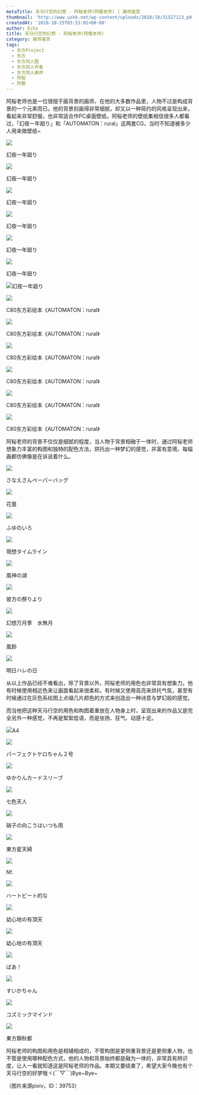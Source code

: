 ```yaml
---
metaTitle: 天马行空的幻想 - 阿桜老师(阿樱老师) | 画师鉴赏
thumbnail: 'http://www.uzkk.net/wp-content/uploads/2018/10/31527113_p0-825x510.jpg'
createdAt: '2018-10-25T03:53:01+00:00'
author: Echo
title: 天马行空的幻想 - 阿桜老师(阿樱老师)
category: 画师鉴赏
tags:
  - 东方Project
  - 东方
  - 东方同人图
  - 东方同人作者
  - 东方同人画师
  - 阿桜
  - 阿樱
---
```


阿桜老师也是一位很擅于画背景的画师，在他的大多数作品里，人物不过是构成背景的一个元素而已。他的背景刻画得非常细腻，却又以一种简约的风格呈现出来，看起来非常舒服，也非常适合作PC桌面壁纸。阿桜老师的壁纸集相信很多人都看过，「幻夜一年廻り」和「AUTOMATON：rural」这两套CG，当时不知道被多少人用来做壁纸~

![](http://www.uzkk.net/wp-content/uploads/2018/10/23442513_p0-1024x759.jpg)

幻夜一年廻り

![](http://www.uzkk.net/wp-content/uploads/2018/10/bfae17b6gw1f893vravovj215o0tiane-1024x725.jpg)

幻夜一年廻り

![](http://www.uzkk.net/wp-content/uploads/2018/10/Anime-Cherry-Blossom-Wallpaper-65-1024x725.jpg)

幻夜一年廻り

![](http://www.uzkk.net/wp-content/uploads/2018/10/bfae17b6gw1f893vt8lfdj215o0ti18n-1024x725.jpg)

幻夜一年廻り

![](http://www.uzkk.net/wp-content/uploads/2018/10/asakura_masatoki_ibuki_suika.png-1024x725.png)

幻夜一年廻り

![](http://www.uzkk.net/wp-content/uploads/2018/10/35905389-touhou-wallpaper-1024x576.jpg)

幻夜一年廻り

![](http://www.uzkk.net/wp-content/uploads/2018/10/8029ee76309494701718bf1b6efca1fe-700.jpg)幻夜一年廻り

![](http://www.uzkk.net/wp-content/uploads/2018/10/20613154_p0-725x1024.jpg)

C80东方彩绘本《AUTOMATON：rural》

![](http://www.uzkk.net/wp-content/uploads/2018/10/2011921114132.jpg)

C80东方彩绘本《AUTOMATON：rural》

![](http://www.uzkk.net/wp-content/uploads/2018/10/2011921114059.jpg)

C80东方彩绘本《AUTOMATON：rural》

![](http://www.uzkk.net/wp-content/uploads/2018/10/2011921114122.jpg)

C80东方彩绘本《AUTOMATON：rural》

![](http://www.uzkk.net/wp-content/uploads/2018/10/2011921114112.jpg)

C80东方彩绘本《AUTOMATON：rural》

![](http://www.uzkk.net/wp-content/uploads/2018/10/2011921114124.jpg)

C80东方彩绘本《AUTOMATON：rural》

阿桜老师的背景不仅仅是细腻的程度，当人物于背景相融于一体时，通过阿桜老师想象力丰富的构图和独特的配色方法，烘托出一种梦幻的感觉，并富有意境，每幅画都仿佛像是在诉说着什么。

![](http://www.uzkk.net/wp-content/uploads/2018/10/32419528_p0-1024x492.jpg)

さなえさんペーパーバッグ

![](http://www.uzkk.net/wp-content/uploads/2018/10/31527113_p0.jpg)

花曇

![](http://www.uzkk.net/wp-content/uploads/2018/10/15106095_p0-724x1024.jpg)

ふゆのいろ

![](http://www.uzkk.net/wp-content/uploads/2018/10/14771288_p0.jpg)

現想タイムライン

![](http://www.uzkk.net/wp-content/uploads/2018/10/11033455_p0.jpg)

風神の湖

![](http://www.uzkk.net/wp-content/uploads/2018/10/35853558_p0-727x1024.jpg)

彼方の祭りより

![](http://www.uzkk.net/wp-content/uploads/2018/10/36402317_p0-745x1024.jpg)

幻想万月季　水無月

![](http://www.uzkk.net/wp-content/uploads/2018/10/27474249_p0.jpg)

風鈴

![](http://www.uzkk.net/wp-content/uploads/2018/10/17354204_p0-724x1024.jpg)

明日ハレの日

从以上作品已经不难看出，除了背景以外，阿桜老师的用色也非常具有想象力。他有时候使用相近色来让画面看起来很柔和，有时候又使用高亮来烘托气氛，甚至有时候通过在灰色系绘图上点缀几片颜色的方式来创造出一种诗意与梦幻般的感觉。

而当他把这种天马行空的用色和构图着重放在人物身上时，呈现出来的作品又是完全另外一种感觉，不再是絮絮低语，而是张扬、狂气、动感十足。

![](http://www.uzkk.net/wp-content/uploads/2018/10/7522328_p0-1024x394.jpg)A4

![](http://www.uzkk.net/wp-content/uploads/2018/10/12655989_p0-1024x725.jpg)

パーフェクトケロちゃん２号

![](http://www.uzkk.net/wp-content/uploads/2018/10/27507825_p0.jpg)

ゆかりんカードスリーブ

![](http://www.uzkk.net/wp-content/uploads/2018/10/15441522_p0.jpg)

七色天人

![](http://www.uzkk.net/wp-content/uploads/2018/10/8191400_p0-1024x759.jpg)

硝子の向こうはいつも雨

![](http://www.uzkk.net/wp-content/uploads/2018/10/7682326_p0.jpg)

東方星天綺

![](http://www.uzkk.net/wp-content/uploads/2018/10/9383663_p0-1024x751.jpg)

Nf.

![](http://www.uzkk.net/wp-content/uploads/2018/10/17080769_p0-732x1024.jpg)

ハートビート的な

![](http://www.uzkk.net/wp-content/uploads/2018/10/9135102_p0.jpg)

幼心地の有頂天

![](http://www.uzkk.net/wp-content/uploads/2018/10/10485325_p0-1024x587.jpg)

幼心地の有頂天

![](http://www.uzkk.net/wp-content/uploads/2018/10/6010377_p0-717x1024.jpg)

ばあ！

![](http://www.uzkk.net/wp-content/uploads/2018/10/13119263_p0.jpg)

すいかちゃん

![](http://www.uzkk.net/wp-content/uploads/2018/10/6202890_p0-1024x648.jpg)

コズミックマインド

![](http://www.uzkk.net/wp-content/uploads/2018/10/6537532_p0-1024x1016.jpg)

東方錦秋都

阿桜老师的构图和用色是相辅相成的，不管构图是更侧重背景还是更侧重人物，也不管是使用哪种配色方式，他的人物和背景始终都是融为一体的，非常具有辨识度，让人一看就知道这是阿桜老师的作品。本期又要结束了，希望大家今晚也有个天马行空的好梦哦ヾ(￣▽￣)Bye~Bye~

（图片来源pixiv，ID：39753）
